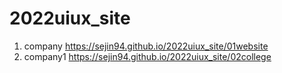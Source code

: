 # 2022uiux_site
1. company https://sejin94.github.io/2022uiux_site/01website
1. company1 https://sejin94.github.io/2022uiux_site/02college
